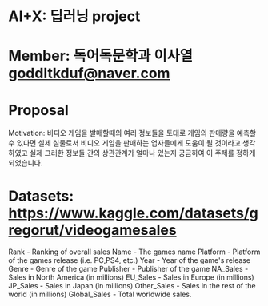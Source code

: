# AI+X: 딥러닝 project

# Member: 독어독문학과 이사열 goddltkduf@naver.com

# Proposal
  
  Motivation: 비디오 게임을 발매할때의 여러 정보들을 토대로 게임의 판매량을 예측할 수 있다면
              실제 실물로서 비디오 게임을 판매하는 업자들에게 도움이 될 것이라고 생각하였고 
              실제 그러한 정보들 간의 상관관계가 얼마나 있는지 궁금하여 이 주제를 정하게 되었습니다.
              
# Datasets: https://www.kaggle.com/datasets/gregorut/videogamesales

  Rank - Ranking of overall sales
  Name - The games name
  Platform - Platform of the games release (i.e. PC,PS4, etc.)
  Year - Year of the game's release
  Genre - Genre of the game
  Publisher - Publisher of the game
  NA_Sales - Sales in North America (in millions)
  EU_Sales - Sales in Europe (in millions)
  JP_Sales - Sales in Japan (in millions)
  Other_Sales - Sales in the rest of the world (in millions)
  Global_Sales - Total worldwide sales.


